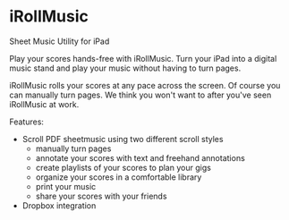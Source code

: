 # iRollMusic
Sheet Music Utility for iPad

Play your scores hands-free with iRollMusic.  Turn your iPad into a digital music stand and play your music without having to turn pages.  

iRollMusic rolls your scores at any pace across the screen. Of course you can manually turn pages. We think you won't want to after you've seen iRollMusic at work.


Features:
- Scroll PDF sheetmusic using two different scroll styles 
  - manually turn pages
  - annotate your scores with text and freehand annotations
  - create playlists of your scores to plan your gigs
  - organize your scores in a comfortable library
  - print your music
  - share your scores with your friends
- Dropbox integration
